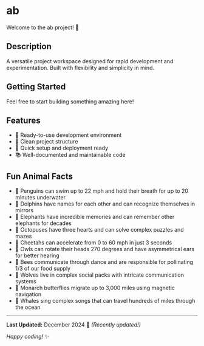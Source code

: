 # ab

Welcome to the ab project! 🚀

## Description

A versatile project workspace designed for rapid development and experimentation. Built with flexibility and simplicity in mind.

## Getting Started

Feel free to start building something amazing here!

## Features

- 🔧 Ready-to-use development environment
- 📁 Clean project structure
- 🚀 Quick setup and deployment ready
- 📚 Well-documented and maintainable code

## Fun Animal Facts

- 🐧 Penguins can swim up to 22 mph and hold their breath for up to 20 minutes underwater
- 🐬 Dolphins have names for each other and can recognize themselves in mirrors
- 🐘 Elephants have incredible memories and can remember other elephants for decades
- 🐙 Octopuses have three hearts and can solve complex puzzles and mazes
- 🐆 Cheetahs can accelerate from 0 to 60 mph in just 3 seconds
- 🦉 Owls can rotate their heads 270 degrees and have asymmetrical ears for better hearing
- 🐝 Bees communicate through dance and are responsible for pollinating 1/3 of our food supply
- 🐺 Wolves live in complex social packs with intricate communication systems
- 🦋 Monarch butterflies migrate up to 3,000 miles using magnetic navigation
- 🐋 Whales sing complex songs that can travel hundreds of miles through the ocean

---

**Last Updated:** December 2024 📅 _(Recently updated!)_

*Happy coding!* ✨
